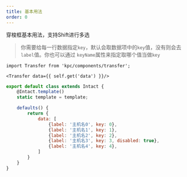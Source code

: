 ```yaml
---
title: 基本用法
order: 0
---
```


穿梭框基本用法，支持Shift进行多选

> 你需要给每一行数据指定`key`，默认会取数据项中的`key`值，没有则会去`label`值。你也可以通过
> `keyName`属性来指定取哪个值当做`key`

```vdt
import Transfer from 'kpc/components/transfer';

<Transfer data={{ self.get('data') }}/>
```

```js
export default class extends Intact {
    @Intact.template()
    static template = template;

    defaults() {
        return {
            data: [
                {label: '主机名0', key: 0},
                {label: '主机名1', key: 1},
                {label: '主机名2', key: 2},
                {label: '主机名3', key: 3, disabled: true},
                {label: '主机名4', key: 4},
            ]
        }
    }
}
```
